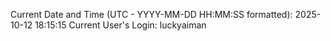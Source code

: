 Current Date and Time (UTC - YYYY-MM-DD HH:MM:SS formatted): 2025-10-12 18:15:15
Current User's Login: luckyaiman

